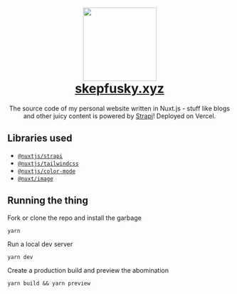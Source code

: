 <h1 align="center">
  <img src="https://user-images.githubusercontent.com/94678583/169239867-282eadb0-dd3e-4af6-b071-3a1ea94c34ee.png" width="165">
  <br>
  <a href="https://skepfusky.xyz">skepfusky.xyz</a>
</h1>

<p align="center">
The source code of my personal website written in Nuxt.js - stuff like blogs and other juicy content is powered by
<a href="https://github.com/nuxt-community/strapi-module">Strapi</a>! Deployed on Vercel.
</p>

## Libraries used

- [`@nuxtjs/strapi`](https://github.com/nuxt-community/strapi-module)
- [`@nuxtjs/tailwindcss`](https://github.com/nuxt-community/tailwindcss-module)
- [`@nuxtjs/color-mode`](https://github.com/nuxt-community/color-mode-module)
- [`@nuxt/image`](https://github.com/nuxt/image)

## Running the thing

Fork or clone the repo and install the garbage

```console
yarn
```

Run a local dev server

```console
yarn dev
```

Create a production build and preview the abomination

```console
yarn build && yarn preview
```
